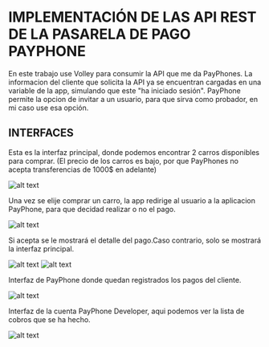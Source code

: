 # IMPLEMENTACIÓN DE LAS API REST DE LA PASARELA DE PAGO PAYPHONE
En este trabajo use Volley para consumir la API que me da PayPhones. 
La informacion del cliente que solicita la API ya se encuentran cargadas en una variable de la app, simulando que este "ha iniciado sesión".
PayPhone permite la opcion de invitar a un usuario, para que sirva como probador, en mi caso use esa opción.

## INTERFACES

Esta es la interfaz principal, donde podemos encontrar 2 carros disponibles para comprar.
(El precio de los carros es bajo, por que PayPhones no acepta transferencias de 1000$ en adelante)

![alt text](https://github.com/AndyNinasunta/Tarea_Api_PayPhones/blob/master/CAPTURAS/Interfaz%20principal.PNG)

Una vez se elije comprar un carro, la app redirige al usuario a la aplicacion PayPhone, para que decidad realizar o no el pago.

![alt text](https://github.com/AndyNinasunta/Tarea_Api_PayPhones/blob/master/CAPTURAS/Comprando%20primer%20carro.PNG)

Si acepta se le mostrará el detalle del pago.Caso contrario, solo se mostrará la interfaz principal.

![alt text](https://github.com/AndyNinasunta/Tarea_Api_PayPhones/blob/master/CAPTURAS/Pago%20aceptado%20primer%20carro.PNG)
![alt text](https://github.com/AndyNinasunta/Tarea_Api_PayPhones/blob/master/CAPTURAS/Comprando%20segundo%20carro.PNG)

Interfaz de PayPhone donde quedan registrados los pagos del cliente.

![alt text](https://github.com/AndyNinasunta/Tarea_Api_PayPhones/blob/master/CAPTURAS/Historial%20de%20pagos%20del%20cliente.PNG)

Interfaz de la cuenta PayPhone Developer, aqui podemos ver la lista de cobros que se ha hecho.

![alt text](https://github.com/AndyNinasunta/Tarea_Api_PayPhones/blob/master/CAPTURAS/Registro%20de%20cobros%20dentro%20de%20PayPhone%20developer.PNG)
